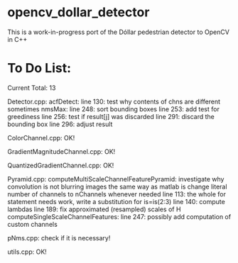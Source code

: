 opencv_dollar_detector
======================

This is a work-in-progress port of the Dóllar pedestrian detector to OpenCV in C++





To Do List:
======================

Current Total: 13

Detector.cpp:
	acfDetect:
		line 130: test why contents of chns are different sometimes
	nmsMax:
		line 248: sort bounding boxes
		line 253: add test for greediness
		line 256: test if result[j] was discarded
		line 291: discard the bounding box
		line 296: adjust result

ColorChannel.cpp:
	OK!

GradientMagnitudeChannel.cpp:
	OK!
	
QuantizedGradientChannel.cpp:
	OK!

Pyramid.cpp:
	computeMultiScaleChannelFeaturePyramid:
		investigate why convolution is not blurring images the same way as matlab is
		change literal number of channels to nChannels whenever needed
		line 113: the whole for statement needs work, write a substitution for is=is(2:3) 
		line 140: compute lambdas
		line 189: fix approximated (resampled) scales of H
	computeSingleScaleChannelFeatures:
		line 247: possibly add computation of custom channels

pNms.cpp:
	check if it is necessary!

utils.cpp:
	OK!
